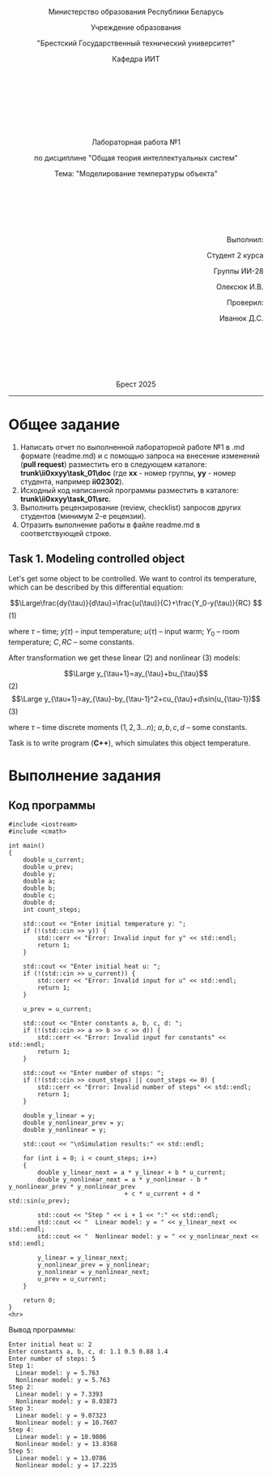 <p align="center"> Министерство образования Республики Беларусь</p>
<p align="center">Учреждение образования</p>
<p align="center">"Брестский Государственный технический университет"</p>
<p align="center">Кафедра ИИТ</p>
<br><br><br><br><br><br><br>
<p align="center">Лабораторная работа №1</p>
<p align="center">по дисциплине "Общая теория интеллектуальных систем"</p>
<p align="center">Тема: "Моделирование температуры объекта"</p>
<br><br><br><br><br>
<p align="right">Выполнил:</p>
<p align="right">Студент 2 курса</p>
<p align="right">Группы ИИ-28</p>
<p align="right">Олексюк И.В.</p>
<p align="right">Проверил:</p>
<p align="right">Иванюк Д.С.</p>
<br><br><br><br><br>
<p align="center">Брест 2025</p>

<hr>

# Общее задание #
1. Написать отчет по выполненной лабораторной работе №1 в .md формате (readme.md) и с помощью запроса на внесение изменений (**pull request**) разместить его в следующем каталоге: **trunk\ii0xxyy\task_01\doc** (где **xx** - номер группы, **yy** - номер студента, например **ii02302**).
2. Исходный код написанной программы разместить в каталоге: **trunk\ii0xxyy\task_01\src**.
3. Выполнить рецензирование (review, checklist) запросов других студентов (минимум 2-е рецензии).
4. Отразить выполнение работы в файле readme.md в соответствующей строке.

## Task 1. Modeling controlled object ##
Let's get some object to be controlled. We want to control its temperature, which can be described by this differential equation:

$$\Large\frac{dy(\tau)}{d\tau}=\frac{u(\tau)}{C}+\frac{Y_0-y(\tau)}{RC} $$ (1)

where $\tau$ – time; $y(\tau)$ – input temperature; $u(\tau)$ – input warm; $Y_0$ – room temperature; $C,RC$ – some constants.

After transformation we get these linear (2) and nonlinear (3) models:

$$\Large y_{\tau+1}=ay_{\tau}+bu_{\tau}$$ (2)
$$\Large y_{\tau+1}=ay_{\tau}-by_{\tau-1}^2+cu_{\tau}+d\sin(u_{\tau-1})$$ (3)

where $\tau$ – time discrete moments ($1,2,3{\dots}n$); $a,b,c,d$ – some constants.

Task is to write program (**С++**), which simulates this object temperature.

# Выполнение задания #

## Код программы ##
```
#include <iostream>
#include <cmath>

int main()
{
    double u_current;
    double u_prev;
    double y;
    double a;
    double b;
    double c;
    double d;
    int count_steps;

    std::cout << "Enter initial temperature y: ";
    if (!(std::cin >> y)) {
        std::cerr << "Error: Invalid input for y" << std::endl;
        return 1;
    }

    std::cout << "Enter initial heat u: ";
    if (!(std::cin >> u_current)) {
        std::cerr << "Error: Invalid input for u" << std::endl;
        return 1;
    }

    u_prev = u_current;

    std::cout << "Enter constants a, b, c, d: ";
    if (!(std::cin >> a >> b >> c >> d)) {
        std::cerr << "Error: Invalid input for constants" << std::endl;
        return 1;
    }

    std::cout << "Enter number of steps: ";
    if (!(std::cin >> count_steps) || count_steps <= 0) {
        std::cerr << "Error: Invalid number of steps" << std::endl;
        return 1;
    }

    double y_linear = y;
    double y_nonlinear_prev = y;
    double y_nonlinear = y;

    std::cout << "\nSimulation results:" << std::endl;

    for (int i = 0; i < count_steps; i++)
    {
        double y_linear_next = a * y_linear + b * u_current;
        double y_nonlinear_next = a * y_nonlinear - b * y_nonlinear_prev * y_nonlinear_prev 
                                + c * u_current + d * std::sin(u_prev);

        std::cout << "Step " << i + 1 << ":" << std::endl;
        std::cout << "  Linear model: y = " << y_linear_next << std::endl;
        std::cout << "  Nonlinear model: y = " << y_nonlinear_next << std::endl;

        y_linear = y_linear_next;
        y_nonlinear_prev = y_nonlinear;
        y_nonlinear = y_nonlinear_next;
        u_prev = u_current;
    }

    return 0;
}
<hr>
```
Вывод программы:
```Enter initial temperature y: 4.33
Enter initial heat u: 2
Enter constants a, b, c, d: 1.1 0.5 0.88 1.4
Enter number of steps: 5
Step 1:
  Linear model: y = 5.763
  Nonlinear model: y = 5.763
Step 2:
  Linear model: y = 7.3393
  Nonlinear model: y = 8.03873
Step 3:
  Linear model: y = 9.07323
  Nonlinear model: y = 10.7607
Step 4:
  Linear model: y = 10.9806
  Nonlinear model: y = 13.8368
Step 5:
  Linear model: y = 13.0786
  Nonlinear model: y = 17.2235
```